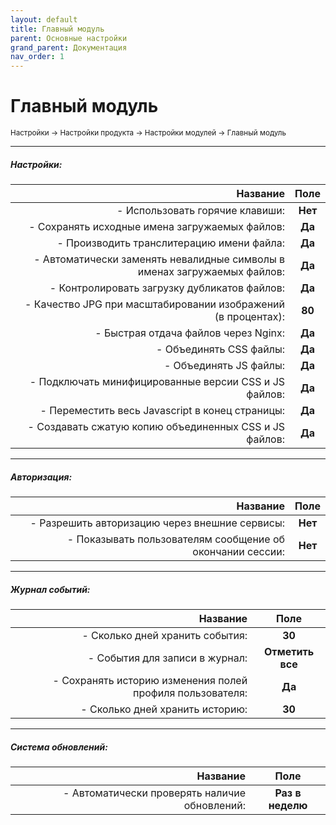 ```yaml
---
layout: default
title: Главный модуль
parent: Основные настройки
grand_parent: Документация
nav_order: 1
---
```


# Главный модуль

<sub>Настройки → Настройки продукта → Настройки модулей → Главный модуль</sub>

---

##### **Настройки:**

Название | Поле
---: | :---:
- Использовать горячие клавиши: | **Нет**
- Сохранять исходные имена загружаемых файлов: | **Да**
- Производить транслитерацию имени файла: | **Да**
- Автоматически заменять невалидные символы в именах загружаемых файлов: | **Да**
- Контролировать загрузку дубликатов файлов: | **Да**
- Качество JPG при масштабировании изображений (в процентах): | **80**
- Быстрая отдача файлов через Nginx: | **Да**
- Объединять CSS файлы: | **Да**
- Объединять JS файлы: | **Да**
- Подключать минифицированные версии CSS и JS файлов: | **Да**
- Переместить весь Javascript в конец страницы: | **Да**
- Создавать сжатую копию объединенных CSS и JS файлов: | **Да**

---

##### **Авторизация:**

Название | Поле
---: | :---:
- Разрешить авторизацию через внешние сервисы: | **Нет**
- Показывать пользователям сообщение об окончании сессии: | **Нет**

---

##### **Журнал событий:**

Название | Поле
---: | :---:
- Сколько дней хранить события: | **30**
- События для записи в журнал: | **Отметить все**
- Сохранять историю изменения полей профиля пользователя: | **Да**
- Сколько дней хранить историю: | **30**

---

##### **Система обновлений:**

Название | Поле
---: | :---:
- Автоматически проверять наличие обновлений: | **Раз в неделю**

<br>
